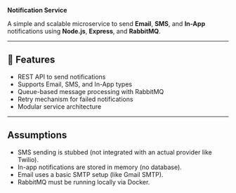 **Notification Service**

A simple and scalable microservice to send **Email**, **SMS**, and **In-App** notifications using **Node.js**, **Express**, and **RabbitMQ**.

---

## 🚀 Features

- REST API to send notifications
- Supports Email, SMS, and In-App types
- Queue-based message processing with RabbitMQ
- Retry mechanism for failed notifications
- Modular service architecture

---

## Assumptions

- SMS sending is stubbed (not integrated with an actual provider like Twilio).
- In-app notifications are stored in memory (no database).
- Email uses a basic SMTP setup (like Gmail SMTP).
- RabbitMQ must be running locally via Docker.